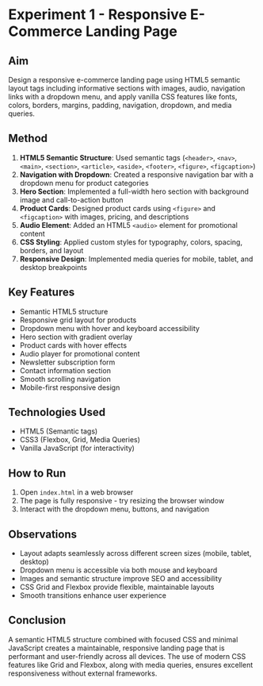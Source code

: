 # Experiment 1 - Responsive E-Commerce Landing Page

## Aim
Design a responsive e-commerce landing page using HTML5 semantic layout tags including informative sections with images, audio, navigation links with a dropdown menu, and apply vanilla CSS features like fonts, colors, borders, margins, padding, navigation, dropdown, and media queries.

## Method
1. **HTML5 Semantic Structure**: Used semantic tags (`<header>`, `<nav>`, `<main>`, `<section>`, `<article>`, `<aside>`, `<footer>`, `<figure>`, `<figcaption>`)
2. **Navigation with Dropdown**: Created a responsive navigation bar with a dropdown menu for product categories
3. **Hero Section**: Implemented a full-width hero section with background image and call-to-action button
4. **Product Cards**: Designed product cards using `<figure>` and `<figcaption>` with images, pricing, and descriptions
5. **Audio Element**: Added an HTML5 `<audio>` element for promotional content
6. **CSS Styling**: Applied custom styles for typography, colors, spacing, borders, and layout
7. **Responsive Design**: Implemented media queries for mobile, tablet, and desktop breakpoints

## Key Features
- Semantic HTML5 structure
- Responsive grid layout for products
- Dropdown menu with hover and keyboard accessibility
- Hero section with gradient overlay
- Product cards with hover effects
- Audio player for promotional content
- Newsletter subscription form
- Contact information section
- Smooth scrolling navigation
- Mobile-first responsive design

## Technologies Used
- HTML5 (Semantic tags)
- CSS3 (Flexbox, Grid, Media Queries)
- Vanilla JavaScript (for interactivity)

## How to Run
1. Open `index.html` in a web browser
2. The page is fully responsive - try resizing the browser window
3. Interact with the dropdown menu, buttons, and navigation

## Observations
- Layout adapts seamlessly across different screen sizes (mobile, tablet, desktop)
- Dropdown menu is accessible via both mouse and keyboard
- Images and semantic structure improve SEO and accessibility
- CSS Grid and Flexbox provide flexible, maintainable layouts
- Smooth transitions enhance user experience

## Conclusion
A semantic HTML5 structure combined with focused CSS and minimal JavaScript creates a maintainable, responsive landing page that is performant and user-friendly across all devices. The use of modern CSS features like Grid and Flexbox, along with media queries, ensures excellent responsiveness without external frameworks.
